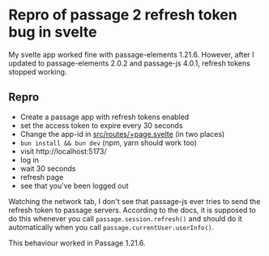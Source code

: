# Repro of passage 2 refresh token bug in svelte

My svelte app worked fine with passage-elements 1.21.6. However, after I
updated to passage-elements 2.0.2 and passage-js 4.0.1, refresh tokens stopped
working.

## Repro

- Create a passage app with refresh tokens enabled
- set the access token to expire every 30 seconds
- Change the app-id in [src/routes/+page.svelte](src/routes/+page.svelte) (in two places)
- `bun install && bun dev` (npm, yarn should work too)
- visit http://localhost:5173/
- log in
- wait 30 seconds
- refresh page
- see that you've been logged out

Watching the network tab, I don't see that passage-js ever tries to send the
refresh token to passage servers. According to the docs, it is supposed to do
this whenever you call `passage.session.refresh()` and should do it
automatically when you call `passage.currentUser.userInfo()`.

This behaviour worked in Passage 1.21.6.
